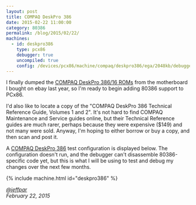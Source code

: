 ```yaml
---
layout: post
title: COMPAQ DeskPro 386
date: 2015-02-22 11:00:00
category: 80386
permalink: /blog/2015/02/22/
machines:
  - id: deskpro386
    type: pcx86
    debugger: true
    uncompiled: true
    config: /devices/pcx86/machine/compaq/deskpro386/ega/2048kb/debugger/machine.xml
---
```


I finally dumped the [COMPAQ DeskPro 386/16 ROMs](/devices/pcx86/rom/compaq/deskpro386/) from the motherboard I bought
on ebay last year, so I'm ready to begin adding 80386 support to PCx86.

I'd also like to locate a copy of the "COMPAQ DeskPro 386 Technical Reference Guide, Volumes 1 and 2".  It's not hard
to find COMPAQ Maintenance and Service guides online, but their Technical Reference guides are much rarer, perhaps because
they were expensive ($149) and not many were sold.  Anyway, I'm hoping to either borrow or buy a copy, and then scan and
post it.

A [COMPAQ DeskPro 386](/devices/pcx86/machine/compaq/deskpro386/ega/2048kb/debugger/) test configuration is displayed below.
The configuration doesn't run, and the debugger can't disassemble 80386-specific code yet, but this is what I will be
using to test and debug my changes over the next few months.

{% include machine.html id="deskpro386" %}

*[@jeffpar](http://twitter.com/jeffpar)*  
*February 22, 2015*
